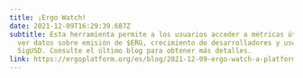 ```yaml
---
title: ¡Ergo Watch!
date: 2021-12-09T16:29:39.687Z
subtitle: Esta herramienta permite a los usuarios acceder a métricas útiles sobre Ergo! Se puede
  ver datos sobre emisión de $ERG, crecimiento de desarrolladores y usuarios, grupos de oráculos y
  SigUSD. Consulte el último blog para obtener más detalles.
link: https://ergoplatform.org/es/blog/2021-12-09-ergo-watch-a-platform-for-on-chain-analysis/
---
```

